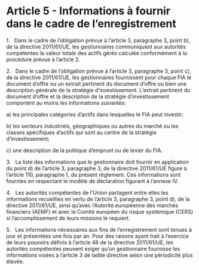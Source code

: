 # Article 5 - Informations à fournir dans le cadre de l’enregistrement


1.   Dans le cadre de l’obligation prévue à l’article 3, paragraphe 3, point b), de la directive 2011/61/UE, les gestionnaires communiquent aux autorités compétentes la valeur totale des actifs gérés calculée conformément à la procédure prévue à l’article 2.

2.   Dans le cadre de l’obligation prévue à l’article 3, paragraphe 3, point c), de la directive 2011/61/UE, les gestionnaires fournissent pour chaque FIA le document d’offre ou un extrait pertinent du document d’offre ou bien une description générale de la stratégie d’investissement. L’extrait pertinent du document d’offre et la description de la stratégie d’investissement comportent au moins les informations suivantes:

a) les principales catégories d’actifs dans lesquelles le FIA peut investir;

b) les secteurs industriels, géographiques ou autres du marché ou les classes spécifiques d’actifs qui sont au centre de la stratégie d’investissement;

c) une description de la politique d’emprunt ou de levier du FIA.

3.   La liste des informations que le gestionnaire doit fournir en application du point d) de l’article 3, paragraphe 3, de la directive 2011/61/UE figure à l’article 110, paragraphe 1, du présent règlement. Ces informations sont fournies en respectant le modèle de déclaration figurant à l’annexe IV.

4.   Les autorités compétentes de l’Union partagent entre elles les informations recueillies en vertu de l’article 3, paragraphe 3, point d), de la directive 2011/61/UE, ainsi qu’avec l’Autorité européenne des marchés financiers (AEMF) et avec le Comité européen du risque systémique (CERS) si l’accomplissement de leurs missions le requiert.

5.   Les informations nécessaires aux fins de l’enregistrement sont tenues à jour et présentées une fois par an. Pour des raisons ayant trait à l’exercice de leurs pouvoirs définis à l’article 46 de la directive 2011/61/UE, les autorités compétentes peuvent exiger qu’un gestionnaire fournisse les informations visées à l’article 3 de ladite directive selon une périodicité plus élevée.

